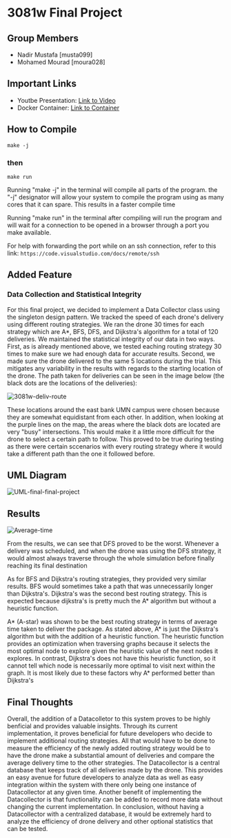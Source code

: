 # 3081w Final Project

## Group Members
- Nadir Mustafa [musta099]
- Mohamed Mourad [moura028]

## Important Links
- Youtbe Presentation: [Link to Video](https://www.youtube.com/watch?v=rmfun5nBGPQ)
- Docker Container: [Link to Container](https://hub.docker.com/r/mourad2002/final_proj)

## How to Compile
``` make -j ```
### then
``` make run ```

Running "make -j" in the terminal will compile all parts of the program. the "-j" designator will allow your system to compile the program using as many cores that it can spare. This results in a faster compile time

Running "make run" in the terminal after compiling will run the program and will wait for a connection to be opened in a browser through a port you make available. 

For help with forwarding the port while on an ssh connection, refer to this link:
```https://code.visualstudio.com/docs/remote/ssh```

## Added Feature
### Data Collection and Statistical Integrity
For this final project, we decided to implement a Data Collector class using the singleton design pattern. We tracked the speed of each drone's delivery using different routing strategies. We ran the drone 30 times for each strategy which are A*, BFS, DFS, and Dijkstra's algorithm for a total of 120 deliveries. We maintained the statistical integrity of our data in two ways. First, as is already mentioned above, we tested eaching routing strategy 30 times to make sure we had enough data for accurate results. Second, we made sure the drone delivered to the same 5 locations during the trial. This mitigates any variability in the results with regards to the starting location of the drone. The path taken for deliveries can be seen in the image below (the black dots are the locations of the deliveries):

![3081w-deliv-route](https://media.github.umn.edu/user/29280/files/cb1e55b8-0329-4b09-9632-3c2d697025c2)

These locations around the east bank UMN campus were chosen because they are somewhat equidistant from each other. In addition, when looking at the purple lines on the map, the areas where the black dots are located are very "busy" intersections. This would make it a little more difficult for the drone to select a certain path to follow. This proved to be true during testing as there were certain sccenarios with every routing strategy where it would take a different path than the one it followed before.


## UML Diagram

![UML-final-final-project](https://media.github.umn.edu/user/29280/files/d7259551-e4f8-46be-b5a4-6cbfafb5f2c2)



## Results
![Average-time](https://media.github.umn.edu/user/29280/files/69f03966-1b13-4baf-b735-00795d01e564)


From the results, we can see that DFS proved to be the worst. Whenever a delivery was scheduled, and when the drone was using the DFS strategy, it would almost always traverse through the whole simulation before finally reaching its final destination

As for BFS and Dijkstra's routing strategies, they provided very similar results. BFS would sometimes take a path that was unnecessarily longer than Dijkstra's. Dijkstra's was the second best routing strategy. This is expected because dijkstra's is pretty much the A* algorithm but without a heuristic function. 

A* (A-star) was shown to be the best routing strategy in terms of average time taken to deliver the package. As stated above, A* is just the Dijkstra's algorithm but with the addition of a heuristic function. The heuristic function provides an optimization when traversing graphs because it selects the most optimal node to explore given the heuristic value of the next nodes it explores. In contrast, Dijkstra's does not have this heuristic function, so it cannot tell which node is necessarily more optimal to visit next within the graph. It is most likely due to these factors why A* performed better than Dijkstra's

## Final Thoughts
Overall, the addition of a Datacolletor to this system proves to be highly benficial and provides valuable insights. Through its current implementation, it proves beneficial for future developers who decide to implement additional routing strategies. All that would have to be done to measure the efficiency of the newly added routing strategy would be to have the drone make a substantial amount of deliveries and compare the average delivery time to the other strategies. The Datacollector is a central database that keeps track of all deliveries made by the drone. This provides an easy avenue for future developers to analyze data as well as easy integration within the system with there only being one instance of Datacollector at any given time. Another benefit of implementing the Datacollector is that functionality can be added to record more data without changing the current implementation. In conclusion, without having a Datacollector with a centralized database, it would be extremely hard to analyze the efficiency of drone delivery and other optional statistics that can be tested.
